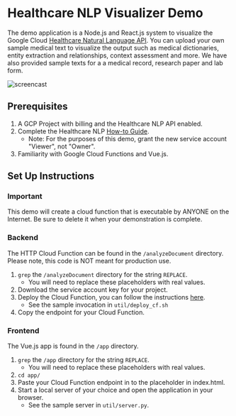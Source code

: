 # Healthcare NLP Visualizer Demo

The demo application is a Node.js and React.js system to visualize the 
Google Cloud [Healthcare Natural Language API](https://cloud.google.com/healthcare/docs/how-tos/nlp).
You can upload your own sample medical text to visualize the output such as medical dictionaries,
entity extraction and relationships, context assessment and more. We have also provided sample
texts for a a medical record, research paper and lab form. 

![screencast](screencast-short.gif)

## Prerequisites 

1. A GCP Project with billing and the Healthcare NLP API enabled.
1. Complete the Healthcare NLP [How-to Guide](https://cloud.google.com/healthcare/docs/how-tos/nlp).
    - Note: For the purposes of this demo, grant the new service account "Viewer", not "Owner".
1. Familiarity with Google Cloud Functions and Vue.js.

## Set Up Instructions

### Important

This demo will create a cloud function that is executable by ANYONE on the Internet. Be sure to 
delete it when your demonstration is complete.

### Backend

The HTTP Cloud Function can be found in the `/analyzeDocument` directory. Please note, this code is NOT
meant for production use.

1. ```grep``` the `/analyzeDocument` directory for the string `REPLACE`.
    - You will need to replace these placeholders with real values.
1. Download the service account key for your project.
1. Deploy the Cloud Function, you can follow the instructions [here](https://cloud.google.com/functions/docs/deploying).
    - See the sample invocation in `util/deploy_cf.sh`
1. Copy the endpoint for your Cloud Function.

### Frontend

The Vue.js app is found in the `/app` directory.

1. ```grep``` the `/app` directory for the string `REPLACE`.
    - You will need to replace these placeholders with real values.
1. ```cd app/```
1. Paste your Cloud Function endpoint in to the placeholder in index.html. 
1. Start a local server of your choice and open the application in your browser.
    - See the sample server in `util/server.py`.
